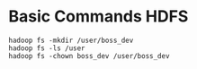 # Basic Commands HDFS

```
hadoop fs -mkdir /user/boss_dev
hadoop fs -ls /user
hadoop fs -chown boss_dev /user/boss_dev
```
